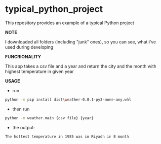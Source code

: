 # typical_python_project
This repository provides an example of a typical Python project

**NOTE** 

I downloaded all folders (including "junk" ones), so you can see, what i've used during developing

**FUNCRIONALITY**

This app takes a csv file and a year and return the city and the month with highest temperature in given year

**USAGE**
- run 
```bash
python -m pip install dist\weather-0.0.1-py3-none-any.whl
```
- then run
```bash
python -m weather.main {csv file} {year}
```

- the output:
```bash
The hottest temperature in 1985 was in Riyadh in 8 month
```